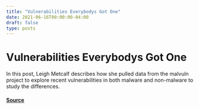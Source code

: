 ```yaml
---
title: "Vulnerabilities Everybodys Got One"
date: 2021-06-16T00:00:00-04:00
draft: false
type: posts
---
```

# Vulnerabilities Everybodys Got One





In this post, Leigh Metcalf describes how she pulled data from the malvuln project to explore recent vulnerabilities in both malware and non-malware to study the differences.



#### [Source](https://insights.sei.cmu.edu/blog/vulnerabilities-everybodys-got-one/)

